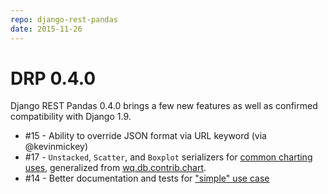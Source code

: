 ```yaml
---
repo: django-rest-pandas
date: 2015-11-26
---
```


# DRP 0.4.0

Django REST Pandas 0.4.0 brings a few new features as well as confirmed compatibility with Django 1.9.
- #15 - Ability to override JSON format via URL keyword (via @kevinmickey)
- #17 - `Unstacked`, `Scatter`, and `Boxplot` serializers for [common charting uses](https://github.com/wq/django-rest-pandas#building-interactive-charts), generalized from [wq.db.contrib.chart](https://wq.io/docs/chart).
- #14 - Better documentation and tests for ["simple" use case](https://github.com/wq/django-rest-pandas#no-model)
